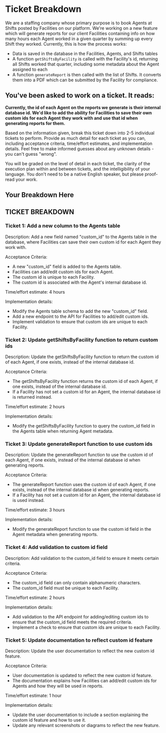 # Ticket Breakdown
We are a staffing company whose primary purpose is to book Agents at Shifts posted by Facilities on our platform. We're working on a new feature which will generate reports for our client Facilities containing info on how many hours each Agent worked in a given quarter by summing up every Shift they worked. Currently, this is how the process works:

- Data is saved in the database in the Facilities, Agents, and Shifts tables
- A function `getShiftsByFacility` is called with the Facility's id, returning all Shifts worked that quarter, including some metadata about the Agent assigned to each
- A function `generateReport` is then called with the list of Shifts. It converts them into a PDF which can be submitted by the Facility for compliance.

## You've been asked to work on a ticket. It reads:

**Currently, the id of each Agent on the reports we generate is their internal database id. We'd like to add the ability for Facilities to save their own custom ids for each Agent they work with and use that id when generating reports for them.**


Based on the information given, break this ticket down into 2-5 individual tickets to perform. Provide as much detail for each ticket as you can, including acceptance criteria, time/effort estimates, and implementation details. Feel free to make informed guesses about any unknown details - you can't guess "wrong".


You will be graded on the level of detail in each ticket, the clarity of the execution plan within and between tickets, and the intelligibility of your language. You don't need to be a native English speaker, but please proof-read your work.

## Your Breakdown Here

## TICKET BREAKDOWN
### Ticket 1: Add a new column to the Agents table
Description: Add a new field named "custom_id" to the Agents table in the database, where Facilities can save their own custom id for each Agent they work with.

Acceptance Criteria:

- A new "custom_id" field is added to the Agents table.
- Facilities can add/edit custom ids for each Agent.
- The custom id is unique to each Facility.
- The custom id is associated with the Agent's internal database id.

Time/effort estimate: 4 hours

Implementation details:

- Modify the Agents table schema to add the new "custom_id" field.
- Add a new endpoint to the API for Facilities to add/edit custom ids.
- Implement validation to ensure that custom ids are unique to each Facility.

### Ticket 2: Update getShiftsByFacility function to return custom ids
Description: Update the getShiftsByFacility function to return the custom id of each Agent, if one exists, instead of the internal database id.

Acceptance Criteria:

- The getShiftsByFacility function returns the custom id of each Agent, if one exists, instead of the internal database id.
- If a Facility has not set a custom id for an Agent, the internal database id is returned instead.

Time/effort estimate: 2 hours

Implementation details:

- Modify the getShiftsByFacility function to query the custom_id field in the Agents table when returning Agent metadata.

### Ticket 3: Update generateReport function to use custom ids
Description: Update the generateReport function to use the custom id of each Agent, if one exists, instead of the internal database id when generating reports.

Acceptance Criteria:

- The generateReport function uses the custom id of each Agent, if one exists, instead of the internal database id when generating reports.
- If a Facility has not set a custom id for an Agent, the internal database id is used instead.

Time/effort estimate: 3 hours

Implementation details:

- Modify the generateReport function to use the custom id field in the Agent metadata when generating reports.
### Ticket 4: Add validation to custom id field
Description: Add validation to the custom_id field to ensure it meets certain criteria.

Acceptance Criteria:

- The custom_id field can only contain alphanumeric characters.
- The custom_id field must be unique to each Facility.

Time/effort estimate: 2 hours

Implementation details:

- Add validation to the API endpoint for adding/editing custom ids to ensure that the custom_id field meets the required criteria.
- Implement a check to ensure that custom ids are unique to each Facility.

### Ticket 5: Update documentation to reflect custom id feature
Description: Update the user documentation to reflect the new custom id feature.

Acceptance Criteria:

- User documentation is updated to reflect the new custom id feature.
- The documentation explains how Facilities can add/edit custom ids for Agents and how they will be used in reports.

Time/effort estimate: 1 hour

Implementation details:

- Update the user documentation to include a section explaining the custom id feature and how to use it.
- Update any relevant screenshots or diagrams to reflect the new feature.